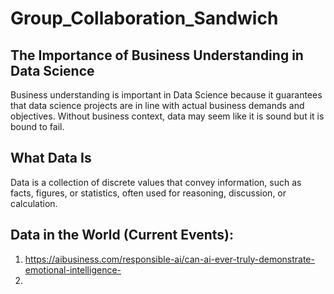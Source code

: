 # Group_Collaboration_Sandwich

## The Importance of Business Understanding in Data Science

  Business understanding is important in Data Science because it guarantees that data science projects are in line with actual business demands and objectives. Without business context, data may seem like it is sound but it  is bound to fail. 

## What Data Is

Data is a collection of discrete values that convey information, such as facts, figures, or statistics, often used for reasoning, discussion, or calculation.

## Data in the World (Current Events):
1. https://aibusiness.com/responsible-ai/can-ai-ever-truly-demonstrate-emotional-intelligence-
2. 